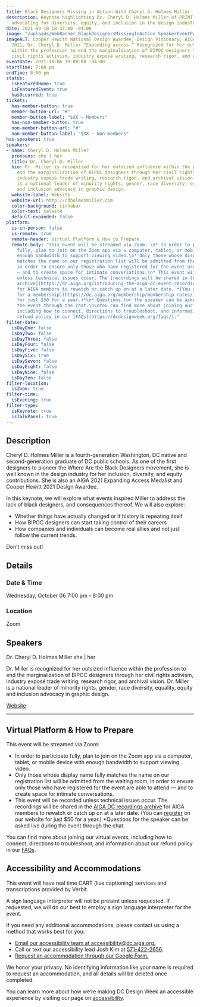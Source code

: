 ```yaml
---
title: Black Designers Missing in Action With Cheryl D. Holmes Miller
description: Keynote highlighting Dr. Cheryl D. Holmes Miller of PRINT publications
  advocating for diversity, equity, and inclusion in the design industry.
date: 2021-09-10 18:37:00 -04:00
image: "/uploads/WebBanner_BlackDesignersMissingInAction_SpeakerEventPost.jpg"
imageALT: Cooper Hewitt National Design Awardee, Design Visionary, AIGA MEDALIST
  2021, Dr. Cheryl D. Miller “Expanding access.” Recognized for her outsized influence
  within the profession to end the marginalization of BIPOC designers through her
  civil rights activism, industry exposé writing, research rigor, and archival vision.
eventDate: 2021-10-06 19:00:00 -04:00
startTime: 7:00 pm
endTime: 8:00 pm
status:
  isFeaturedHome: true
  isFeaturedEvent: true
  hasOccurred: true
tickets:
  has-member-button: true
  member-button-url: "#"
  member-button-label: "$XX — Members"
  has-non-member-button: true
  non-member-button-url: "#"
  non-member-button-label: "$XX — Non-members"
has-speakers: true
speakers:
- name: Cheryl D. Holmes Miller
  pronouns: she | her
  title: Dr. Cheryl D. Miller
  bio: Dr. Miller is recognized for her outsized influence within the profession to
    end the marginalization of BIPOC designers through her civil rights activism,
    industry exposé trade writing, research rigor, and archival vision. Dr. Miller
    is a national leader of minority rights, gender, race diversity, equality, equity
    and inclusion advocacy in graphic design.
  website-label: Website
  website-url: http://cdholmesmiller.com
  color-background: cinnabar
  color-text: celeste
  default-expanded: false
platform:
  is-in-person: false
  is-remote: true
  remote-header: Virtual Platform & How to Prepare
  remote-body: "This event will be streamed via Zoom: \n* In order to participate
    fully, plan to join on the Zoom app via a computer, tablet, or mobile device with
    enough bandwidth to support viewing video.\n* Only those whose display name fully
    matches the name on our registration list will be admitted from the waiting room,
    in order to ensure only those who have registered for the event are able to attend
    — and to create space for intimate conversations.\n* This event will be recorded
    unless technical issues occur. The [recordings will be shared in the AIGA DC recordings
    archive](https://dc.aiga.org/introducing-the-aiga-dc-event-recordings-archive/)
    for AIGA members to rewatch or catch up on at a later date. *(You can [register
    for a membership](https://dc.aiga.org/membership/membership-rates/) on our website
    for just $50 for a year.)*\n* Questions for the speaker can be asked live during
    the event through the chat.\n\nYou can find more about joining our virtual events,
    including how to connect, directions to troubleshoot, and information about our
    refund policy in our [FAQs](https://dcdesignweek.org/faqs/)."
filter-date:
  isDayOne: false
  isDayTwo: false
  isDayThree: false
  isDayFour: false
  isDayFive: false
  isDaySix: true
  isDaySeven: false
  isDayEight: false
  isDayNine: false
  isDayTen: false
filter-location:
  isZoom: true
filter-time:
  isEvening: true
filter-type:
  isKeynote: true
  isTalkPanel: true
---
```


## Description

Cheryl D. Holmes Miller is a fourth-generation Washington, DC native and second-generation graduate of DC public schools. As one of the first designers to pioneer the Where Are the Black Designers movement, she is well known in the design industry for her inclusion, diversity, and equity contributions. She is also an AIGA 2021 Expanding Access Medalist and Cooper Hewitt 2021 Design Awardee.

In this keynote, we will explore what events inspired Miller to address the lack of black designers, and consequences thereof. We will also explore:

* Whether things have actually changed or if history is repeating itself
* How BIPOC designers can start taking control of their careers
* How companies and individuals can become real allies and not just follow the current trends.

Don’t miss out!

## Details

### Date & Time

Wednesday, October 06
7:00 pm - 8:00 pm

### Location

Zoom

## Speakers

Dr. Cheryl D. Holmes Miller
she | her

Dr. Miller is recognized for her outsized influence within the profession to end the marginalization of BIPOC designers through her civil rights activism, industry exposé trade writing, research rigor, and archival vision. Dr. Miller is a national leader of minority rights, gender, race diversity, equality, equity and inclusion advocacy in graphic design.

[Website](http://cdholmesmiller.com/)

---

## Virtual Platform & How to Prepare

This event will be streamed via Zoom:

* In order to participate fully, plan to join on the Zoom app via a computer, tablet, or mobile device with enough bandwidth to support viewing video.
* Only those whose display name fully matches the name on our registration list will be admitted from the waiting room, in order to ensure only those who have registered for the event are able to attend — and to create space for intimate conversations.
* This event will be recorded unless technical issues occur. The recordings will be shared in the [AIGA DC recordings archive](https://dc.aiga.org/introducing-the-aiga-dc-event-recordings-archive/) for AIGA members to rewatch or catch up on at a later date. (You can [register](https://dc.aiga.org/membership/membership-rates/) on our website for just $50 for a year.)
*Questions for the speaker can be asked live during the event through the chat.

You can find more about joining our virtual events, including how to connect, directions to troubleshoot, and information about our refund policy in our [FAQs](https://dcdesignweek.org/faqs/).

## Accessibility and Accommodations

This event will have real time CART (live captioning) services and transcriptions provided by Verbit.

A sign language interpreter will not be present unless requested. If requested, we will do our best to employ a sign language interpreter for the event.

If you need any additional accommodations, please contact us using a method that works best for you:

* [Email our accessibility team at accessibility@dc.aiga.org.](mailto:accessibility@dc.aiga.org)
* Call or text our accessibility lead Josh Kim at [571-422-2656](tel:571-422-2656).
* [Request an accommodation through our Google Form.](https://forms.gle/VTys8LzewYs2isUm7)

We honor your privacy. No identifying information like your name is required to request an accommodation, and all details will be deleted once completed.

You can learn more about how we’re making DC Design Week an accessible experience by visiting our page on [accessibility](/accessibility/).
